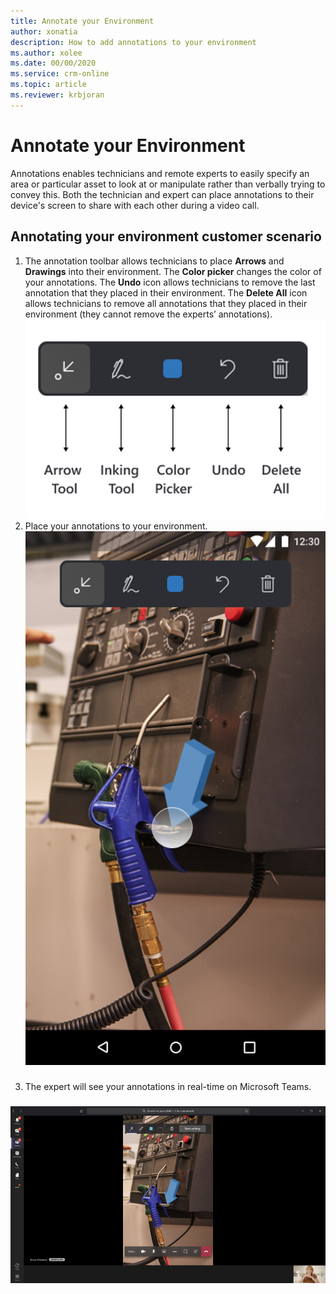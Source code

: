 ```yaml
---
title: Annotate your Environment 
author: xonatia
description: How to add annotations to your environment  
ms.author: xolee
ms.date: 00/00/2020
ms.service: crm-online
ms.topic: article
ms.reviewer: krbjoran
---
```

# Annotate your Environment 

Annotations enables technicians and remote experts to easily specify an area or particular asset to look at or manipulate rather than verbally trying to convey this. Both the technician and expert can place annotations to their device's screen to share with each other during a video call. 

## Annotating your environment customer scenario
1. The annotation toolbar allows technicians to place **Arrows** and **Drawings** into their environment. The **Color picker** changes the color of your annotations. The **Undo** icon allows technicians to remove the last annotation that they placed in their environment. The **Delete All** icon allows technicians to remove all annotations that they placed in their environment (they cannot remove the experts’ annotations). 
![RAM Toolbar](./media/ramtoolbar.png "RAM Toolbar")
2. Place your annotations to your environment. 
![Place Annotations](./media/anno_2.png "Place Annotations")
###
3. The expert will see your annotations in real-time on Microsoft Teams. 
###
![Expert View](./media/anno_3.png "Expert View")


